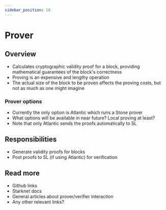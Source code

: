 ```yaml
---
sidebar_position: 18
---
```


# Prover

## Overview

- Calculates cryptographic validity proof for a block, providing mathematical guarantees of the block's correctness
- Proving is an expensive and lengthy operation
- The actual size of the block to be proven affects the proving costs, but not as much as one might imagine

### Prover options

- Currently the only option is Atlantic which runs a Stone prover
- What options will be available in near future? Local proving at least?
- Note that only Atlantic sends the proofs automatically to SL

## Responsibilities

- Generate validity proofs for blocks
- Post proofs to SL (if using Atlantic) for verification

## Read more

- Github links
- Starknet docs
- General articles about prover/verifier interaction
- Any other relevant links?